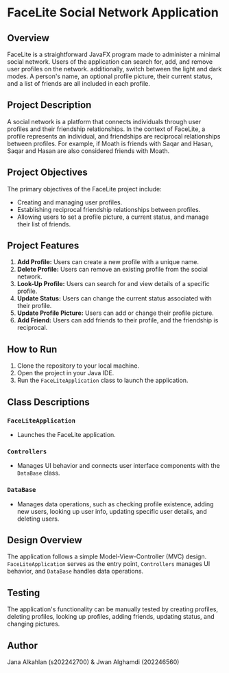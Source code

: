 # FaceLite Social Network Application
 
## Overview
FaceLite is a straightforward JavaFX program made to administer a minimal social network. Users of the application can search for, add, and remove user profiles on the network. additionally, switch between the light and dark modes. A person's name, an optional profile picture, their current status, and a list of friends are all included in each profile.
 

## Project Description
A social network is a platform that connects individuals through user profiles and their friendship relationships. In the context of FaceLite, a profile represents an individual, and friendships are reciprocal relationships between profiles. For example, if Moath is friends with Saqar and Hasan, Saqar and Hasan are also considered friends with Moath.
 
## Project Objectives
The primary objectives of the FaceLite project include:
- Creating and managing user profiles.
- Establishing reciprocal friendship relationships between profiles.
- Allowing users to set a profile picture, a current status, and manage their list of friends.
 
## Project Features
1. **Add Profile:** Users can create a new profile with a unique name.
2. **Delete Profile:** Users can remove an existing profile from the social network.
3. **Look-Up Profile:** Users can search for and view details of a specific profile.
4. **Update Status:** Users can change the current status associated with their profile.
5. **Update Profile Picture:** Users can add or change their profile picture.
6. **Add Friend:** Users can add friends to their profile, and the friendship is reciprocal.
 
## How to Run
1. Clone the repository to your local machine.
2. Open the project in your Java IDE.
3. Run the `FaceLiteApplication` class to launch the application.
 
## Class Descriptions
 
### `FaceLiteApplication`
- Launches the FaceLite application.
 
### `Controllers`
- Manages UI behavior and connects user interface components with the `DataBase` class.
 
### `DataBase`
- Manages data operations, such as checking profile existence, adding new users, looking up user info, updating specific user details, and deleting users.
 
## Design Overview
The application follows a simple Model-View-Controller (MVC) design. `FaceLiteApplication` serves as the entry point, `Controllers` manages UI behavior, and `DataBase` handles data operations.
 
## Testing
The application's functionality can be manually tested by creating profiles, deleting profiles, looking up profiles, adding friends, updating status, and changing pictures.
 
## Author
Jana Alkahlan (s202242700) & Jwan Alghamdi (202246560)
